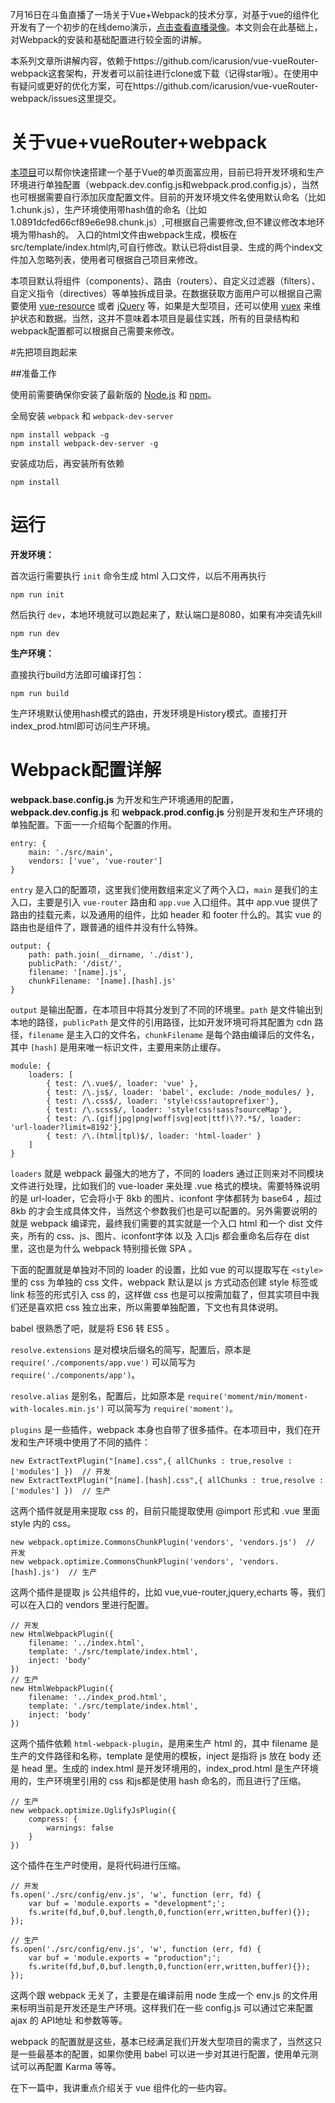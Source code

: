 7月16日在斗鱼直播了一场关于Vue+Webpack的技术分享，对基于vue的组件化开发有了一个初步的在线demo演示，[点击查看直播录像](https://www.talkingcoder.com/article/live1)。本文则会在此基础上，对Webpack的安装和基础配置进行较全面的讲解。

本系列文章所讲解内容，依赖于https://github.com/icarusion/vue-vueRouter-webpack这套架构，开发者可以前往进行clone或下载（记得star哦）。在使用中有疑问或更好的优化方案，可在https://github.com/icarusion/vue-vueRouter-webpack/issues这里提交。

# 关于vue+vueRouter+webpack

[本项目](https://github.com/icarusion/vue-vueRouter-webpack)可以帮你快速搭建一个基于Vue的单页面富应用，目前已将开发环境和生产环境进行单独配置（webpack.dev.config.js和webpack.prod.config.js），当然也可根据需要自行添加灰度配置文件。目前的开发环境文件名使用默认命名（比如1.chunk.js），生产环境使用带hash值的命名（比如1.0891dcfed66cf89e6e98.chunk.js）,可根据自己需要修改,但不建议修改本地环境为带hash的。 入口的html文件由webpack生成，模板在src/template/index.html内,可自行修改。默认已将dist目录、生成的两个index文件加入忽略列表，使用者可根据自己项目来修改。

本项目默认将组件（components）、路由（routers）、自定义过滤器（filters）、自定义指令（directives）等单独拆成目录。在数据获取方面用户可以根据自己需要使用 [vue-resource](https://github.com/vuejs/vue-resource) 或者 [jQuery](https://github.com/jquery/jquery) 等，如果是大型项目，还可以使用 [vuex](https://github.com/vuejs/vuex) 来维护状态和数据。当然，这并不意味着本项目是最佳实践，所有的目录结构和webpack配置都可以根据自己需要来修改。

#先把项目跑起来

##准备工作

使用前需要确保你安装了最新版的 [Node.js](https://nodejs.org/en/) 和 [npm](https://www.npmjs.com/)。

全局安装 `webpack` 和 `webpack-dev-server`
	
	npm install webpack -g
	npm install webpack-dev-server -g

安装成功后，再安装所有依赖

	npm install

# 运行

**开发环境：**

首次运行需要执行 `init` 命令生成 html 入口文件，以后不用再执行

	npm run init

然后执行 `dev`，本地环境就可以跑起来了，默认端口是8080，如果有冲突请先kill

	npm run dev

**生产环境：**

直接执行build方法即可编译打包：

	npm run build

生产环境默认使用hash模式的路由，开发环境是History模式。直接打开index_prod.html即可访问生产环境。

# Webpack配置详解

**webpack.base.config.js** 为开发和生产环境通用的配置，**webpack.dev.config.js** 和 **webpack.prod.config.js** 分别是开发和生产环境的单独配置。下面一一介绍每个配置的作用。

	entry: {
	    main: './src/main',
	    vendors: ['vue', 'vue-router']
	}

`entry` 是入口的配置项，这里我们使用数组来定义了两个入口，`main` 是我们的主入口，主要是引入 `vue-router` 路由和 `app.vue` 入口组件。其中 app.vue 提供了路由的挂载元素，以及通用的组件，比如 header 和 footer 什么的。其实 vue 的路由也是组件了，跟普通的组件并没有什么特殊。

	output: {
	    path: path.join(__dirname, './dist'),
	    publicPath: '/dist/',
	    filename: '[name].js',
	    chunkFilename: '[name].[hash].js'
	}

`output` 是输出配置，在本项目中将其分发到了不同的环境里。`path` 是文件输出到本地的路径，`publicPath` 是文件的引用路径，比如开发环境可将其配置为 cdn 路径，`filename` 是主入口的文件名，`chunkFilename` 是每个路由编译后的文件名，其中 `[hash]` 是用来唯一标识文件，主要用来防止缓存。

	module: {
	    loaders: [
	        { test: /\.vue$/, loader: 'vue' },
	        { test: /\.js$/, loader: 'babel', exclude: /node_modules/ },
	        { test: /\.css$/, loader: 'style!css!autoprefixer'},
	        { test: /\.scss$/, loader: 'style!css!sass?sourceMap'},
	        { test: /\.(gif|jpg|png|woff|svg|eot|ttf)\??.*$/, loader: 'url-loader?limit=8192'},
	        { test: /\.(html|tpl)$/, loader: 'html-loader' }
	    ]
	}

`loaders` 就是 webpack 最强大的地方了，不同的 loaders 通过正则来对不同模块文件进行处理，比如我们的 vue-loader 来处理 .vue 格式的模块。需要特殊说明的是 url-loader，它会将小于 8kb 的图片、iconfont 字体都转为 base64 ，超过 8kb 的才会生成具体文件，当然这个参数我们也是可以配置的。另外需要说明的就是 webpack 编译完，最终我们需要的其实就是一个入口 html 和一个 dist 文件夹，所有的 css、js、图片、iconfont字体 以及 入口js 都会重命名后存在 dist 里，这也是为什么 webpack 特别擅长做 SPA 。

下面的配置就是单独对不同的 loader 的设置，比如 vue 的可以提取写在 `<style>` 里的 css 为单独的 css 文件，webpack 默认是以 js 方式动态创建 style 标签或 link 标签的形式引入 css 的，这样做 css 也是可以按需加载了，但其实项目中我们还是喜欢把 css 独立出来，所以需要单独配置，下文也有具体说明。

babel 很熟悉了吧，就是将 ES6 转 ES5 。

`resolve.extensions` 是对模块后缀名的简写，配置后，原本是 `require('./components/app.vue')` 可以简写为 `require('./components/app')`。

`resolve.alias` 是别名，配置后，比如原本是 `require('moment/min/moment-with-locales.min.js')` 可以简写为 `require('moment')`。

`plugins` 是一些插件，webpack 本身也自带了很多插件。在本项目中，我们在开发和生产环境中使用了不同的插件：

	new ExtractTextPlugin("[name].css",{ allChunks : true,resolve : ['modules'] })  // 开发
	new ExtractTextPlugin("[name].[hash].css",{ allChunks : true,resolve : ['modules'] })  // 生产

这两个插件就是用来提取 css 的，目前只能提取使用 @import 形式和 .vue 里面 style 内的 css。

	new webpack.optimize.CommonsChunkPlugin('vendors', 'vendors.js')  // 开发
	new webpack.optimize.CommonsChunkPlugin('vendors', 'vendors.[hash].js')  // 生产

这两个插件是提取 js 公共组件的，比如 vue,vue-router,jquery,echarts 等，我们可以在入口的 vendors 里进行配置。

	// 开发
	new HtmlWebpackPlugin({
	    filename: '../index.html',
	    template: './src/template/index.html',
	    inject: 'body'
	})
	// 生产
	new HtmlWebpackPlugin({
	    filename: '../index_prod.html',
	    template: './src/template/index.html',
	    inject: 'body'
	})

这两个插件依赖 `html-webpack-plugin`，是用来生产 html 的，其中 filename 是生产的文件路径和名称，template 是使用的模板，inject 是指将 js 放在 body 还是 head 里。生成的 index.html 是开发环境用的，index_prod.html 是生产环境用的，生产环境里引用的 css 和js都是使用 hash 命名的，而且进行了压缩。

	// 生产
	new webpack.optimize.UglifyJsPlugin({
	    compress: {
	        warnings: false
	    }
	})

这个插件在生产时使用，是将代码进行压缩。

	// 开发
	fs.open('./src/config/env.js', 'w', function (err, fd) {
	    var buf = 'module.exports = "development";';
	    fs.write(fd,buf,0,buf.length,0,function(err,written,buffer){});
	});

	// 生产
	fs.open('./src/config/env.js', 'w', function (err, fd) {
	    var buf = 'module.exports = "production";';
	    fs.write(fd,buf,0,buf.length,0,function(err,written,buffer){});
	});

这两个跟 webpack 无关了，主要是在编译前用 node 生成一个 env.js 的文件用来标明当前是开发还是生产环境。这样我们在一些 config.js 可以通过它来配置 ajax 的 API地址 和参数等等。

webpack 的配置就是这些，基本已经满足我们开发大型项目的需求了，当然这只是一些最基本的配置，如果你使用 babel 可以进一步对其进行配置，使用单元测试可以再配置 Karma 等等。

在下一篇中，我讲重点介绍关于 vue 组件化的一些内容。